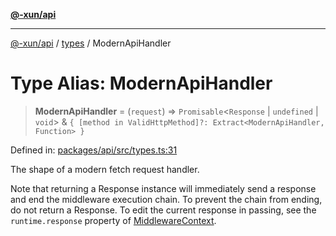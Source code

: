 [**@-xun/api**](../../README.md)

***

[@-xun/api](../../README.md) / [types](../README.md) / ModernApiHandler

# Type Alias: ModernApiHandler

> **ModernApiHandler** = (`request`) => `Promisable`\<`Response` \| `undefined` \| `void`\> & `{ [method in ValidHttpMethod]?: Extract<ModernApiHandler, Function> }`

Defined in: [packages/api/src/types.ts:31](https://github.com/Xunnamius/api-utils/blob/26ff5418e5bdc48556430bd75dc6bad0dc96e47c/packages/api/src/types.ts#L31)

The shape of a modern fetch request handler.

Note that returning a Response instance will immediately send a
response and end the middleware execution chain. To prevent the chain from
ending, do not return a Response. To edit the current response in
passing, see the `runtime.response` property of [MiddlewareContext](MiddlewareContext.md).
